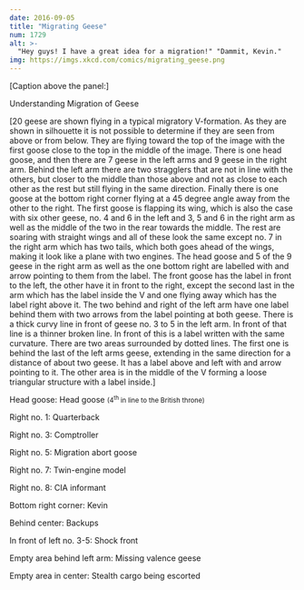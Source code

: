 ```yaml
---
date: 2016-09-05
title: "Migrating Geese"
num: 1729
alt: >-
  "Hey guys! I have a great idea for a migration!" "Dammit, Kevin."
img: https://imgs.xkcd.com/comics/migrating_geese.png
---
```

[Caption above the panel:]

Understanding Migration of Geese

[20 geese are shown flying in a typical migratory V-formation. As they are shown in silhouette it is not possible to determine if they are seen from above or from below.  They are flying toward the top of the image with the first goose close to the top in the middle of the image.  There is one head goose, and then there are 7 geese in the left arms and 9 geese in the right arm. Behind the left arm there are two stragglers that are not in line with the others, but closer to the middle than those above and not as close to each other as the rest but still flying in the same direction. Finally there is one goose at the bottom right corner flying at a 45 degree angle away from the other to the right. The first goose is flapping its wing, which is also the case with six other geese, no. 4 and 6 in the left and 3, 5 and 6 in the right arm as well as the middle of the two in the rear towards the middle. The rest are soaring with straight wings and all of these look the same except no.  7 in the right arm which has two tails, which both goes ahead of the wings, making it look like a plane with two engines. The head goose and 5 of the 9 geese in the right arm as well as the one bottom right are labelled with and arrow pointing to them from the label. The front goose has the label in front to the left, the other have it in front to the right, except the second last in the arm which has the label inside the V and one flying away which has the label right above it. The two behind and right of the left arm have one label behind them with two arrows from the label pointing at both geese. There is a thick curvy line in front of geese no. 3 to 5 in the left arm. In front of that line is a thinner broken line. In front of this is a label written with the same curvature. There are two areas surrounded by dotted lines. The first one is behind the last of the left arms geese, extending in the same direction for a distance of about two geese. It has a label above and left with and arrow pointing to it. The other area is in the middle of the V forming a loose triangular structure with a label inside.]

Head goose:  Head goose <small>(4<sup>th</sup> in line to the British throne)</small>

Right no. 1: Quarterback

Right no. 3: Comptroller

Right no. 5: Migration abort goose

Right no. 7: Twin-engine model

Right no. 8: CIA informant

Bottom right corner: Kevin

Behind center: Backups

In front of left no. 3-5: Shock front

Empty area behind left arm: Missing valence geese

Empty area in center: Stealth cargo being escorted